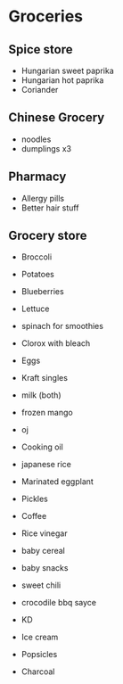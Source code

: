 # Groceries

## Spice store

- Hungarian sweet paprika
- Hungarian hot paprika
- Coriander

## Chinese Grocery

- noodles
- dumplings x3

## Pharmacy

- Allergy pills
- Better hair stuff

## Grocery store

- Broccoli
- Potatoes
- Blueberries
- Lettuce
- spinach for smoothies

- Clorox with bleach

- Eggs
- Kraft singles
- milk (both)
- frozen mango
- oj

- Cooking oil
- japanese rice
- Marinated eggplant
- Pickles
- Coffee
- Rice vinegar
- baby cereal
- baby snacks
- sweet chili
- crocodile bbq sayce
- KD
- Ice cream
- Popsicles
- Charcoal
